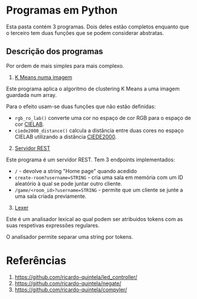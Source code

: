 # Programas em Python

Esta pasta contém 3 programas. Dois deles estão completos enquanto que o terceiro tem
duas funções que se podem considerar abstratas.

## Descrição dos programas

Por ordem de mais simples para mais complexo.

1. [K Means numa imagem](k_means_image.py)

Este programa aplica o algoritmo de clustering K Means a uma imagem guardada num array.

Para o efeito usam-se duas funções que não estão definidas:
- `rgb_ro_lab()` converte uma cor no espaço de cor RGB para o
espaço de cor [CIELAB](https://en.wikipedia.org/wiki/CIELAB_color_space).
- `ciede2000_distance()` calcula a distância entre duas cores no espaço CIELAB
utilizando a distância [CIEDE2000](https://en.wikipedia.org/wiki/Color_difference#CIEDE2000).

2. [Servidor REST](rest_server.py)

Este programa é um servidor REST. Tem 3 endpoints implementados:

- `/` - devolve a string "Home page" quando acedido
- `create-room?username=STRING` - cria uma sala em memória com um ID aleatório à qual se pode juntar outro cliente.
- `/game/<room_id>?username=STRING` - permite que um cliente se junte a uma sala criada previamente.

3. [Lexer](lexer.py)

Este é um analisador lexical ao qual podem ser atribuidos tokens com as suas respetivas expressões regulares.

O analisador permite separar uma string por tokens.


# Referências

1. https://github.com/ricardo-quintela/led_controller/
2. https://github.com/ricardo-quintela/negate/
3. https://github.com/ricardo-quintela/compyler/
